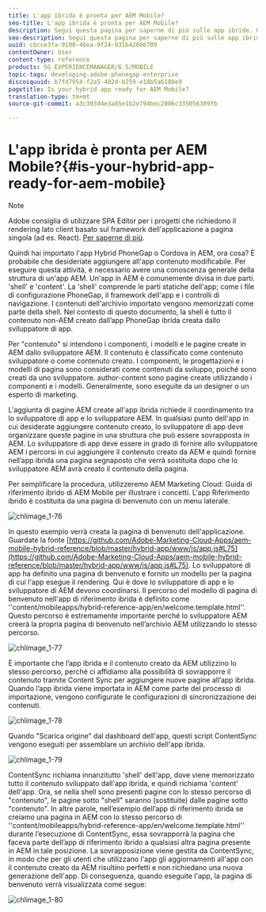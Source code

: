 ```yaml
---
title: L'app ibrida è pronta per AEM Mobile?
seo-title: L'app ibrida è pronta per AEM Mobile?
description: Segui questa pagina per saperne di più sulle app ibride. Un'app in AEM è comunemente divisa in due parti. I contenuti 'shell' e 'content' e questa pagina forniscono ulteriori informazioni su questi argomenti.
seo-description: Segui questa pagina per saperne di più sulle app ibride. Un'app in AEM è comunemente divisa in due parti. I contenuti 'shell' e 'content' e questa pagina forniscono ulteriori informazioni su questi argomenti.
uuid: cbcce3fa-9100-46ea-9f24-931b42666709
contentOwner: User
content-type: reference
products: SG_EXPERIENCEMANAGER/6.5/MOBILE
topic-tags: developing-adobe-phonegap-enterprise
discoiquuid: b7fd7954-f2a5-402d-b259-e18b5a618be9
pagetitle: Is your hybrid app ready for AEM Mobile?
translation-type: tm+mt
source-git-commit: a3c303d4e3a85e1b2e794bec2006c335056309fb

---
```



# L&#39;app ibrida è pronta per AEM Mobile?{#is-your-hybrid-app-ready-for-aem-mobile}

>[!NOTE]
>
>Adobe consiglia di utilizzare SPA Editor per i progetti che richiedono il rendering lato client basato sul framework dell&#39;applicazione a pagina singola (ad es. React). [Per saperne di più](/help/sites-developing/spa-overview.md).

Quindi hai importato l&#39;app Hybrid PhoneGap o Cordova in AEM, ora cosa? È probabile che desideriate aggiungere all&#39;app contenuto modificabile. Per eseguire questa attività, è necessario avere una conoscenza generale della struttura di un&#39;app AEM. Un&#39;app in AEM è comunemente divisa in due parti. &#39;shell&#39; e &#39;content&#39;. La &#39;shell&#39; comprende le parti statiche dell&#39;app; come i file di configurazione PhoneGap, il framework dell&#39;app e i controlli di navigazione. I contenuti dell&#39;archivio importato vengono memorizzati come parte della shell. Nel contesto di questo documento, la shell è tutto il contenuto non-AEM creato dall’app PhoneGap ibrida creata dallo sviluppatore di app.

Per &quot;contenuto&quot; si intendono i componenti, i modelli e le pagine create in AEM dallo sviluppatore AEM. Il contenuto è classificato come contenuto sviluppatore o come contenuto creato. I componenti, le progettazioni e i modelli di pagina sono considerati come contenuti da sviluppo, poiché sono creati da uno sviluppatore. author-content sono pagine create utilizzando i componenti e i modelli. Generalmente, sono eseguite da un designer o un esperto di marketing.

L&#39;aggiunta di pagine AEM create all&#39;app ibrida richiede il coordinamento tra lo sviluppatore di app e lo sviluppatore AEM. In qualsiasi punto dell&#39;app in cui desiderate aggiungere contenuto creato, lo sviluppatore di app deve organizzare queste pagine in una struttura che può essere sovrapposta in AEM. Lo sviluppatore di app deve essere in grado di fornire allo sviluppatore AEM i percorsi in cui aggiungere il contenuto creato da AEM e quindi fornire nell’app ibrida una pagina segnaposto che verrà sostituita dopo che lo sviluppatore AEM avrà creato il contenuto della pagina.

Per semplificare la procedura, utilizzeremo AEM Marketing Cloud: Guida di riferimento ibrido di AEM Mobile per illustrare i concetti. L&#39;app Riferimento ibrido è costituita da una pagina di benvenuto con un menu laterale.

![chlimage_1-76](assets/chlimage_1-76.png)

In questo esempio verrà creata la pagina di benvenuto dell&#39;applicazione. Guardate la fonte [https://github.com/Adobe-Marketing-Cloud-Apps/aem-mobile-hybrid-reference/blob/master/hybrid-app/www/js/app.js#L75](https://github.com/Adobe-Marketing-Cloud-Apps/aem-mobile-hybrid-reference/blob/master/hybrid-app/www/js/app.js#L75). Lo sviluppatore di app ha definito una pagina di benvenuto e fornito un modello per la pagina di cui l&#39;app esegue il rendering. Qui è dove lo sviluppatore di app e lo sviluppatore di AEM devono coordinarsi. Il percorso del modello di pagina di benvenuto nell&#39;app di riferimento ibrida è definito come &#39;&#39;content/mobileapps/hybrid-reference-app/en/welcome.template.html&#39;&#39;. Questo percorso è estremamente importante perché lo sviluppatore AEM creerà la propria pagina di benvenuto nell’archivio AEM utilizzando lo stesso percorso.

![chlimage_1-77](assets/chlimage_1-77.png)

È importante che l’app ibrida e il contenuto creato da AEM utilizzino lo stesso percorso, perché ci affidiamo alla possibilità di sovrapporre il contenuto tramite Content Sync per aggiungere nuove pagine all’app ibrida. Quando l’app ibrida viene importata in AEM come parte del processo di importazione, vengono configurate le configurazioni di sincronizzazione dei contenuti.

![chlimage_1-78](assets/chlimage_1-78.png)

Quando &quot;Scarica origine&quot; dal dashboard dell&#39;app, questi script ContentSync vengono eseguiti per assemblare un archivio dell&#39;app ibrida.

![chlimage_1-79](assets/chlimage_1-79.png)

ContentSync richiama innanzitutto &#39;shell&#39; dell&#39;app, dove viene memorizzato tutto il contenuto sviluppato dall&#39;app ibrida, e quindi richiama &#39;content&#39; dell&#39;app. Ora, se nella shell sono presenti pagine con lo stesso percorso di &quot;contenuto&quot;, le pagine sotto &quot;shell&quot; saranno (sostituite) dalle pagine sotto &quot;contenuto&quot;. In altre parole, nell’esempio dell’app di riferimento ibrida se creiamo una pagina in AEM con lo stesso percorso di &#39;&#39;content/mobileapps/hybrid-reference-app/en/welcome.template.html&#39;&#39; durante l’esecuzione di ContentSync, essa sovrapporrà la pagina che faceva parte dell’app di riferimento ibrido a qualsiasi altra pagina presente in AEM in tale posizione. La sovrapposizione viene gestita da ContentSync, in modo che per gli utenti che utilizzano l&#39;app gli aggiornamenti all&#39;app con il contenuto creato da AEM risultino perfetti e non richiedano una nuova generazione dell&#39;app. Di conseguenza, quando eseguite l&#39;app, la pagina di benvenuto verrà visualizzata come segue:

![chlimage_1-80](assets/chlimage_1-80.png)
